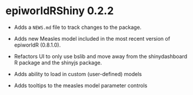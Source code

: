 # epiworldRShiny 0.2.2

* Adds a `NEWS.md` file to track changes to the package.

* Adds new Measles model included in the most recent version of epiworldR (0.8.1.0).

* Refactors UI to only use bslib and move away from the shinydashboard R package and the shinyjs package.

* Adds ability to load in custom (user-defined) models

* Adds tooltips to the measles model parameter controls
